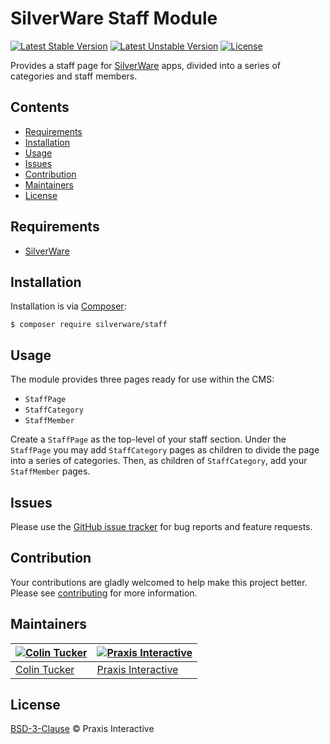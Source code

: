 # SilverWare Staff Module

[![Latest Stable Version](https://poser.pugx.org/silverware/staff/v/stable)](https://packagist.org/packages/silverware/staff)
[![Latest Unstable Version](https://poser.pugx.org/silverware/staff/v/unstable)](https://packagist.org/packages/silverware/staff)
[![License](https://poser.pugx.org/silverware/staff/license)](https://packagist.org/packages/silverware/staff)

Provides a staff page for [SilverWare][silverware] apps, divided into a series of categories and staff members.

## Contents

- [Requirements](#requirements)
- [Installation](#installation)
- [Usage](#usage)
- [Issues](#issues)
- [Contribution](#contribution)
- [Maintainers](#maintainers)
- [License](#license)

## Requirements

- [SilverWare][silverware]

## Installation

Installation is via [Composer][composer]:

```
$ composer require silverware/staff
```

## Usage

The module provides three pages ready for use within the CMS:

- `StaffPage`
- `StaffCategory`
- `StaffMember`

Create a `StaffPage` as the top-level of your staff section. Under the `StaffPage` you
may add `StaffCategory` pages as children to divide the page into a series
of categories. Then, as children of `StaffCategory`, add your `StaffMember` pages.

## Issues

Please use the [GitHub issue tracker][issues] for bug reports and feature requests.

## Contribution

Your contributions are gladly welcomed to help make this project better.
Please see [contributing](CONTRIBUTING.md) for more information.

## Maintainers

[![Colin Tucker](https://avatars3.githubusercontent.com/u/1853705?s=144)](https://github.com/colintucker) | [![Praxis Interactive](https://avatars2.githubusercontent.com/u/1782612?s=144)](http://www.praxis.net.au)
---|---
[Colin Tucker](https://github.com/colintucker) | [Praxis Interactive](http://www.praxis.net.au)

## License

[BSD-3-Clause](LICENSE.md) &copy; Praxis Interactive

[silverware]: https://github.com/praxisnetau/silverware
[composer]: https://getcomposer.org
[issues]: https://github.com/praxisnetau/silverware-staff/issues
